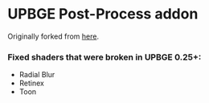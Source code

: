 # UPBGE Post-Process addon
Originally forked from [here](https://github.com/thatimster/bge-post-processing).

### Fixed shaders that were broken in UPBGE 0.25+:

- Radial Blur
- Retinex
- Toon
